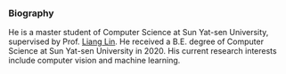 ### Biography

He is a master student of Computer Science at Sun Yat-sen University, supervised by Prof. [Liang Lin](http://www.linliang.net/).
He received a B.E. degree of Computer Science at Sun Yat-sen University in 2020. His current research interests include computer vision and machine learning.

